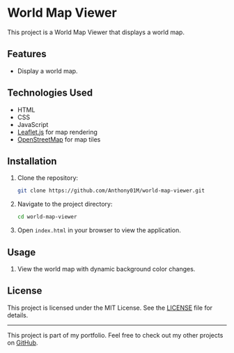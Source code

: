 # World Map Viewer

This project is a World Map Viewer that displays a world map.

## Features

- Display a world map.

## Technologies Used

- HTML
- CSS
- JavaScript
- [Leaflet.js](https://leafletjs.com/) for map rendering
- [OpenStreetMap](https://www.openstreetmap.org/) for map tiles

## Installation

1. Clone the repository:
    ```sh
    git clone https://github.com/Anthony01M/world-map-viewer.git
    ```
2. Navigate to the project directory:
    ```sh
    cd world-map-viewer
    ```
3. Open `index.html` in your browser to view the application.

## Usage

1. View the world map with dynamic background color changes.

## License

This project is licensed under the MIT License. See the [LICENSE](LICENSE) file for details.

---

This project is part of my portfolio. Feel free to check out my other projects on [GitHub](https://github.com/Anthony01M).